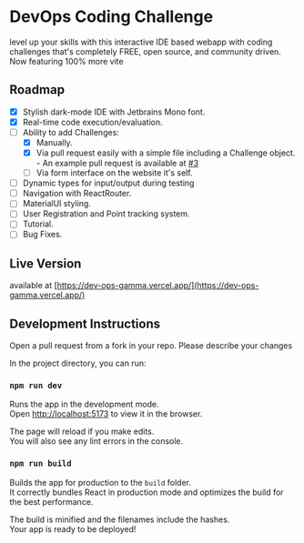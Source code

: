 # DevOps Coding Challenge

level up your skills with this interactive IDE based webapp with coding challenges that's completely FREE, open source, and community driven. Now featuring 100% more vite

## Roadmap

-   [x] Stylish dark-mode IDE with Jetbrains Mono font.
-   [x] Real-time code execution/evaluation.
-   [ ] Ability to add Challenges:
    -   [x] Manually.
    -   [x] Via pull request easily with a simple file including a Challenge object.
            - An example pull request is available at [#3](https://github.com/jbud/DevOps-Coding-Challenges/pull/3)
    -   [ ] Via form interface on the website it's self.
-   [ ] Dynamic types for input/output during testing
-   [ ] Navigation with ReactRouter.
-   [ ] MaterialUI styling.
-   [ ] User Registration and Point tracking system.
-   [ ] Tutorial.
-   [ ] Bug Fixes.

## Live Version
available at [https://dev-ops-gamma.vercel.app/](https://dev-ops-gamma.vercel.app/)

## Development Instructions

Open a pull request from a fork in your repo. Please describe your changes

In the project directory, you can run:

### `npm run dev`

Runs the app in the development mode.\
Open [http://localhost:5173](http://localhost:5173) to view it in the browser.

The page will reload if you make edits.\
You will also see any lint errors in the console.

### `npm run build`

Builds the app for production to the `build` folder.\
It correctly bundles React in production mode and optimizes the build for the best performance.

The build is minified and the filenames include the hashes.\
Your app is ready to be deployed!
